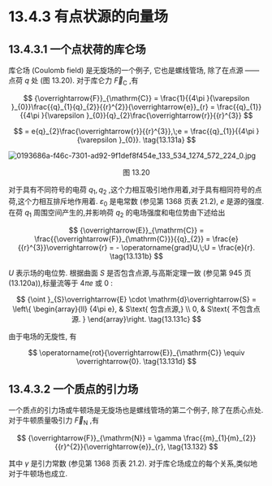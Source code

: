 # 13.4.3 有点状源的向量场

## 13.4.3.1 一个点状荷的库仑场

库仑场 (Coulomb field) 是无旋场的一个例子, 它也是螺线管场, 除了在点源 —— 点荷 $q$ 处 (图 13.20). 对于库仑力 ${\overrightarrow{F}}_{\mathrm{C}}$ ,有

$$
{\overrightarrow{F}}_{\mathrm{C}} = \frac{1}{{4\pi }{\varepsilon }_{0}}\frac{{q}_{1}{q}_{2}}{{r}^{2}}{\overrightarrow{e}}_{r} = \frac{{q}_{1}}{{4\pi }{\varepsilon }_{0}}{q}_{2}\frac{\overrightarrow{r}}{{r}^{3}}
$$

$$
= e{q}_{2}\frac{\overrightarrow{r}}{{r}^{3}},\;e = \frac{{q}_{1}}{{4\pi }{\varepsilon }_{0}}. \tag{13.131a}
$$

![0193686a-f46c-7301-ad92-9f1def8f454e_133_534_1274_572_224_0.jpg](/images/0193686a-f46c-7301-ad92-9f1def8f454e_133_534_1274_572_224_0.jpg)

<center>图 13.20</center>

对于具有不同符号的电荷 ${q}_{1},{q}_{2}$ ,这个力相互吸引地作用着,对于具有相同符号的点荷,这个力相互排斥地作用着. ${\varepsilon }_{0}$ 是电常数 (参见第 1368 页表 21.2), $e$ 是源的强度. 在荷 ${q}_{1}$ 周围空间产生的,并影响荷 ${q}_{2}$ 的电场强度和电位势由下述给出

$$
{\overrightarrow{E}}_{\mathrm{C}} = \frac{{\overrightarrow{F}}_{\mathrm{C}}}{{q}_{2}} = \frac{e}{{r}^{3}}\overrightarrow{r} =  - \operatorname{grad}U,\;U = \frac{e}{r}. \tag{13.131b}
$$

$U$ 表示场的电位势. 根据曲面 $S$ 是否包含点源,与高斯定理一致 (参见第 945 页 (13.120a)),标量流等于 ${4\pi e}$ 或 0 :

$$
{\oint }_{S}\overrightarrow{E} \cdot  \mathrm{d}\overrightarrow{S} = \left\{  \begin{array}{ll} {4\pi e}, & S\text{ 包含点源,} \\  0, & S\text{ 不包含点源. } \end{array}\right.  \tag{13.131c}
$$

由于电场的无旋性, 有

$$
\operatorname{rot}{\overrightarrow{E}}_{\mathrm{C}} \equiv  \overrightarrow{0}. \tag{13.131d}
$$

## 13.4.3.2 一个质点的引力场

一个质点的引力场或牛顿场是无旋场也是螺线管场的第二个例子, 除了在质心点处. 对于牛顿质量吸引力 ${\overrightarrow{F}}_{\mathrm{N}}$ ,有

$$
{\overrightarrow{F}}_{\mathrm{N}} = \gamma \frac{{m}_{1}{m}_{2}}{{r}^{2}}{\overrightarrow{e}}_{r}, \tag{13.132}
$$

其中 $\gamma$ 是引力常数 (参见第 1368 页表 21.2). 对于库仑场成立的每个关系,类似地对于牛顿场也成立.
